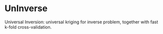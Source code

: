 # UnInverse
Universal Inversion: universal kriging for inverse problem, together with fast k-fold cross-validation.
